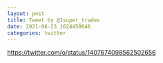 ```yaml
--- 
layout: post 
title: Tweet by @1super_trades 
date: 2021-06-23 1624450646 
categories: twitter 
--- 
```

https://twitter.com/o/status/1407674098562502656